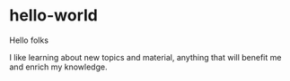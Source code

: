 # hello-world

Hello folks 

I like learning about new topics and material, anything that will benefit me and enrich my knowledge. 
